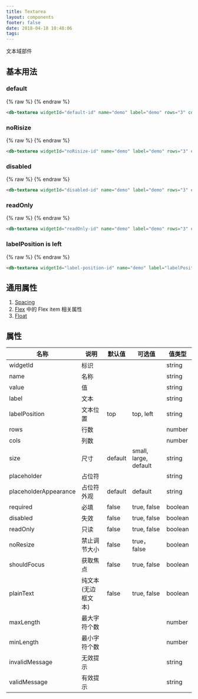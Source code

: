 ```yaml
---
title: Textarea
layout: components
footer: false
date: 2018-04-18 10:48:06
tags:
---
```


文本域部件

## 基本用法

### default
{% raw %}
<db-textarea widgetId="default-id" name="demo" label="demo" rows="3" cols="2" noResize="false" shouldFocus="true" marginTop="3" marginBottom="2"></db-textarea>
{% endraw %}
```html
<db-textarea widgetId="default-id" name="demo" label="demo" rows="3" cols="2" noResize="false" shouldFocus="true"></db-textarea>
```

### noRisize
{% raw %}
<db-textarea widgetId="noRisize-id" name="demo" label="demo" rows="3" cols="2" noResize="true" marginTop="3" marginBottom="2"></db-textarea>
{% endraw %}
```html
<db-textarea widgetId="noRisize-id" name="demo" label="demo" rows="3" cols="2" noResize="true"></db-textarea>
```

### disabled
{% raw %}
<db-textarea widgetId="disabled-id" name="demo" label="demo" rows="3" cols="2" noResize="false" disabled="true" marginTop="3" marginBottom="2"></db-textarea>
{% endraw %}
```html
<db-textarea widgetId="disabled-id" name="demo" label="demo" rows="3" cols="2" noResize="false" disabled="true"></db-textarea>
```

### readOnly
{% raw %}
<db-textarea widgetId="readOnly-id" name="demo" label="demo" rows="3" cols="2" noResize="false" readOnly="true" value="readOnly value" marginTop="3" marginBottom="2"></db-textarea>
{% endraw %}
```html
<db-textarea widgetId="readOnly-id" name="demo" label="demo" rows="3" cols="2" noResize="false" readOnly="true" value="readOnly value"></db-textarea>
```

### labelPosition is left
{% raw %}
<db-textarea widgetId="label-position-id" name="demo" label="labelPositionLeft" rows="3" cols="2" labelPosition="left"></db-textarea>
{% endraw %}
```html
<db-textarea widgetId="label-position-id" name="demo" label="labelPositionLeft" rows="3" cols="2" labelPosition="left"></db-textarea>
```

## 通用属性

1. [Spacing](../Utilities/Spacing.html)
1. [Flex](../Utilities/Flex.html) 中的 Flex item 相关属性
1. [Float](../Utilities/Float.html)

## 属性

| 名称  | 说明 | 默认值 | 可选值 | 值类型 |
| ----- | ------ | ----- | ----- | --------- |
| widgetId | 标识 | | | string |
| name | 名称 | | | string |
| value | 值 | | | string |
| label | 文本 | | | string |
| labelPosition | 文本位置 | top | top, left | string |
| rows | 行数 | | | number |
| cols | 列数 | | | number |
| size | 尺寸 | default | small, large, default | string |
| placeholder | 占位符 | | | string |
| placeholderAppearance | 占位符外观 | default | default | string |
| required | 必填 | false | true, false | boolean |
| disabled | 失效 | false | true, false | boolean |
| readOnly | 只读 | false | true, false | boolean |
| noResize | 禁止调节大小 | false | true，false | boolean |
| shouldFocus | 获取焦点 | false | true, false | boolean |
| plainText | 纯文本(无边框文本) | false | true, false | boolean |
| maxLength | 最大字符个数 | | | number |
| minLength | 最小字符个数 | | | number |
| invalidMessage | 无效提示 | | | string |
| validMessage | 有效提示 | | | string |